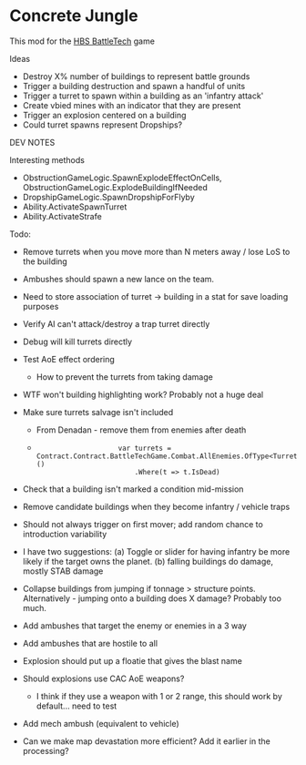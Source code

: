 # Concrete Jungle
This mod for the [HBS BattleTech](http://battletechgame.com/) game 

Ideas

* Destroy X% number of buildings to represent battle grounds
* Trigger a building destruction and spawn a handful of units
* Trigger a turret to spawn within a building as an 'infantry attack'
* Create vbied mines with an indicator that they are present
* Trigger an explosion centered on a building
* Could turret spawns represent Dropships? 

DEV NOTES

Interesting methods

* ObstructionGameLogic.SpawnExplodeEffectOnCells, ObstructionGameLogic.ExplodeBuildingIfNeeded
* DropshipGameLogic.SpawnDropshipForFlyby
* Ability.ActivateSpawnTurret
* Ability.ActivateStrafe

Todo: 

* Remove turrets when you move more than N meters away / lose LoS to the building

* Ambushes should spawn a new lance on the team.

* Need to store association of turret -> building in a stat for save loading purposes

* Verify AI can't attack/destroy a trap turret directly

* Debug will kill turrets directly

* Test AoE effect ordering
  
  * How to prevent the turrets from taking damage
  
* WTF won't building highlighting work? Probably not a huge deal

* Make sure turrets salvage isn't included

  * From Denadan - remove them from enemies after death

  * ```
                        var turrets = Contract.Contract.BattleTechGame.Combat.AllEnemies.OfType<Turret>()
                            .Where(t => t.IsDead)
    ```

    

* Check that a building isn't marked a condition mid-mission

* Remove candidate buildings when they become infantry / vehicle traps

* Should not always trigger on first mover; add random chance to introduction variability

*  I have two suggestions: (a) Toggle or slider for having infantry be more likely if the target owns the planet. (b) falling buildings do damage, mostly STAB damage

* Collapse buildings from jumping if tonnage > structure points. Alternatively - jumping onto a building does X damage? Probably too much.

* Add ambushes that target the enemy or enemies in a 3 way 

* Add ambushes that are hostile to all

* Explosion should put up a floatie that gives the blast name

* Should explosions use CAC AoE weapons?

  * I think if they use a weapon with 1 or 2 range, this should work by default... need to test

* Add mech ambush (equivalent to vehicle)

* Can we make map devastation more efficient? Add it earlier in the processing?

  

  



